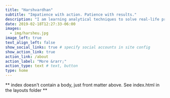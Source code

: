 ```yaml
---
title: "Harshvardhan"
subtitle: "Impatience with action. Patience with results."
description: "I am learning analytical techniques to solve real-life problems. The [end goal](/how-to-decide-to-do-or-not-to-do/) is to have a free, humanistic and happy world. In my free time, I read, trek, cook and listen to music. But mostly, I just sit and think. 🦦"
date: 2019-02-18T12:27:33-06:00
images:
  - img/harsheu.jpg
image_left: true
text_align_left: false
show_social_links: true # specify social accounts in site config
show_action_link: true
action_link: /about
action_label: "More &rarr;"
action_type: text # text, button
type: home
---
```


** index doesn't contain a body, just front matter above.
See index.html in the layouts folder **
